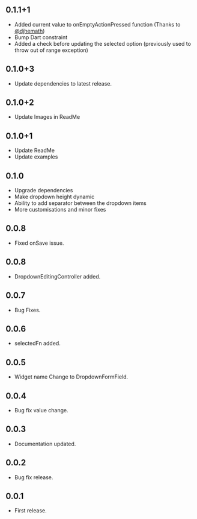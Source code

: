 ## 0.1.1+1

*  Added current value to onEmptyActionPressed function (Thanks to [@djhemath](https://github.com/djhemath))
*  Bump Dart constraint
*  Added a check before updating the selected option (previously used to throw out of range exception)

## 0.1.0+3

* Update dependencies to latest release.

## 0.1.0+2

* Update Images in ReadMe

## 0.1.0+1

* Update ReadMe
* Update examples

## 0.1.0

* Upgrade dependencies
* Make dropdown height dynamic
* Ability to add separator between the dropdown items
* More customisations and minor fixes

## 0.0.8

* Fixed onSave issue.

## 0.0.8

* DropdownEditingController added.

## 0.0.7

* Bug Fixes.

## 0.0.6

* selectedFn added.

## 0.0.5

* Widget name Change to DropdownFormField.

## 0.0.4

* Bug fix value change.

## 0.0.3

* Documentation updated.

## 0.0.2

* Bug fix release.

## 0.0.1

* First release.
